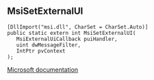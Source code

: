 ## MsiSetExternalUI

```
[DllImport("msi.dll", CharSet = CharSet.Auto)]
public static extern int MsiSetExternalUI(
   MsiExternalUiCallback puiHandler,
   uint dwMessageFilter,
   IntPtr pvContext
);
```

[Microsoft documentation](https://docs.microsoft.com/en-us/windows/win32/api/msi/nf-msi-msisetexternaluiw)
